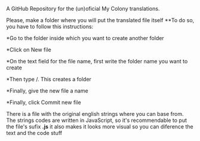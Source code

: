 A GitHub Repository for the (un)oficial My Colony translations.

Please, make a folder where you will put the translated file itself
**To do so, you have to follow this instructions:


*Go to the folder inside which you want to create another folder

*Click on New file

*On the text field for the file name, first write the folder name you want to create

*Then type /. This creates a folder

*Finally, give the new file a name

*Finally, click Commit new file



There is a file with the original english strings where you can base from. The strings codes are written in JavaScript, so it's recommendable to put the file's sufix **.js** it also makes it looks more visual so you can diference the text and the code stuff
